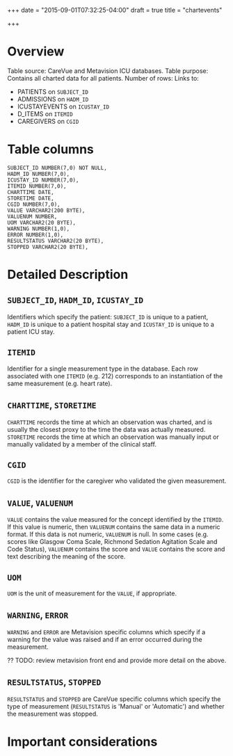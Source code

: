+++
date = "2015-09-01T07:32:25-04:00"
draft = true
title = "chartevents"

+++


# Overview

Table source: CareVue and Metavision ICU databases.
Table purpose: Contains all charted data for all patients.
Number of rows: 
Links to: 
* PATIENTS on `SUBJECT_ID`
* ADMISSIONS on `HADM_ID`
* ICUSTAYEVENTS on `ICUSTAY_ID`
* D_ITEMS on `ITEMID`
* CAREGIVERS on `CGID`

# Table columns

    SUBJECT_ID NUMBER(7,0) NOT NULL,
    HADM_ID NUMBER(7,0),
    ICUSTAY_ID NUMBER(7,0),
    ITEMID NUMBER(7,0),
    CHARTTIME DATE,
    STORETIME DATE,
    CGID NUMBER(7,0),
    VALUE VARCHAR2(200 BYTE),
    VALUENUM NUMBER,
    UOM VARCHAR2(20 BYTE),
    WARNING NUMBER(1,0),
    ERROR NUMBER(1,0),
    RESULTSTATUS VARCHAR2(20 BYTE),
    STOPPED VARCHAR2(20 BYTE),
    

# Detailed Description

## `SUBJECT_ID`, `HADM_ID`, `ICUSTAY_ID`

Identifiers which specify the patient: `SUBJECT_ID` is unique to a patient, `HADM_ID` is unique to a patient hospital stay and `ICUSTAY_ID` is unique to a patient ICU stay.

## `ITEMID`

Identifier for a single measurement type in the database. Each row associated with one `ITEMID` (e.g. 212) corresponds to an instantiation of the same measurement (e.g. heart rate).

## `CHARTTIME`, `STORETIME`

`CHARTTIME` records the time at which an observation was charted, and is usually the closest proxy to the time the data was actually measured. `STORETIME` records the time at which an observation was manually input or manually validated by a member of the clinical staff.

## `CGID`

`CGID` is the identifier for the caregiver who validated the given measurement.

## `VALUE`, `VALUENUM`

`VALUE` contains the value measured for the concept identified by the `ITEMID`. If this value is numeric, then `VALUENUM` contains the same data in a numeric format. If this data is not numeric, `VALUENUM` is null. In some cases (e.g. scores like Glasgow Coma Scale, Richmond Sedation Agitation Scale and Code Status), `VALUENUM` contains the score and `VALUE` contains the score and text describing the meaning of the score.

## `UOM`

`UOM` is the unit of measurement for the `VALUE`, if appropriate.

## `WARNING`, `ERROR`

`WARNING` and `ERROR` are Metavision specific columns which specify if a warning for the value was raised and if an error occurred during the measurement. 

?? TODO: review metavision front end and provide more detail on the above.

## `RESULTSTATUS`, `STOPPED`

`RESULTSTATUS` and `STOPPED` are CareVue specific columns which specify the type of measurement (`RESULTSTATUS` is 'Manual' or 'Automatic') and whether the measurement was stopped.

# Important considerations